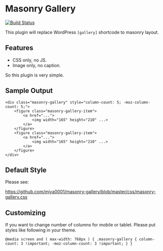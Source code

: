 # Masonry Gallery

[![Build Status](https://travis-ci.org/miya0001/masonry-gallery.svg?branch=master)](https://travis-ci.org/miya0001/masonry-gallery)

This plugin will replace WordPress `[gallery]` shortcode to masonry layout.

## Features

* CSS only, no JS.
* Image only, no caption.

So this plugin is very simple.

## Sample Output

```
<div class="masonry-gallery" style="column-count: 5; -moz-column-count: 5;">
	<figure class="masonry-gallery-item">
		<a href="...">
			<img width="165" height="210" ...>
		</a>
	</figure>
	<figure class="masonry-gallery-item">
		<a href="...">
			<img width="165" height="210" ...>
		</a>
	</figure>
</div>
```

## Default Style

Please see:

https://github.com/miya0001/masonry-gallery/blob/master/css/masonry-gallery.css

## Customizing

If you want to change number of columns for mobile or tablet. Please put styles like following in your theme.

`
@media screen and ( max-width: 768px )
{
	.masonry-gallery
	{
		column-count: 3 !important;
		-moz-column-count: 3 !important;
	}
}
`
